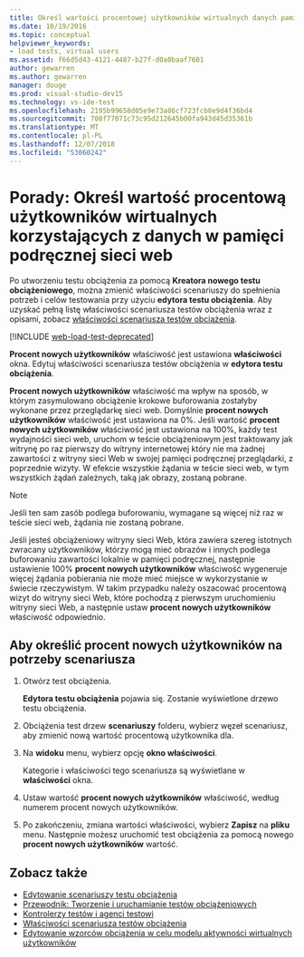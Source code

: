 ```yaml
---
title: Określ wartości procentowej użytkowników wirtualnych danych pamięci podręcznej sieci Web użycie dla testów obciążenia
ms.date: 10/19/2016
ms.topic: conceptual
helpviewer_keywords:
- load tests, virtual users
ms.assetid: f66d5d43-4121-4487-b27f-d0a0baaf7601
author: gewarren
ms.author: gewarren
manager: douge
ms.prod: visual-studio-dev15
ms.technology: vs-ide-test
ms.openlocfilehash: 2195b99658d05e9e73a86cf723fcb8e9d4f36bd4
ms.sourcegitcommit: 708f77071c73c95d212645b00fa943d45d35361b
ms.translationtype: MT
ms.contentlocale: pl-PL
ms.lasthandoff: 12/07/2018
ms.locfileid: "53060242"
---
```

# <a name="how-to-specify-the-percentage-of-virtual-users-that-use-web-cache-data"></a>Porady: Określ wartość procentową użytkowników wirtualnych korzystających z danych w pamięci podręcznej sieci web

Po utworzeniu testu obciążenia za pomocą **Kreatora nowego testu obciążeniowego**, można zmienić właściwości scenariuszy do spełnienia potrzeb i celów testowania przy użyciu **edytora testu obciążenia**. Aby uzyskać pełną listę właściwości scenariusza testów obciążenia wraz z opisami, zobacz [właściwości scenariusza testów obciążenia](../test/load-test-scenario-properties.md).

[!INCLUDE [web-load-test-deprecated](includes/web-load-test-deprecated.md)]

**Procent nowych użytkowników** właściwość jest ustawiona **właściwości** okna. Edytuj właściwości scenariusza testów obciążenia w **edytora testu obciążenia**.

**Procent nowych użytkowników** właściwość ma wpływ na sposób, w którym zasymulowano obciążenie krokowe buforowania zostałyby wykonane przez przeglądarkę sieci web. Domyślnie **procent nowych użytkowników** właściwość jest ustawiona na 0%. Jeśli wartość **procent nowych użytkowników** właściwość jest ustawiona na 100%, każdy test wydajności sieci web, uruchom w teście obciążeniowym jest traktowany jak witrynę po raz pierwszy do witryny internetowej który nie ma żadnej zawartości z witryny sieci Web w swojej pamięci podręcznej przeglądarki, z poprzednie wizyty. W efekcie wszystkie żądania w teście sieci web, w tym wszystkich żądań zależnych, taką jak obrazy, zostaną pobrane.

> [!NOTE]
> Jeśli ten sam zasób podlega buforowaniu, wymagane są więcej niż raz w teście sieci web, żądania nie zostaną pobrane.

Jeśli jesteś obciążeniowy witryny sieci Web, która zawiera szereg istotnych zwracany użytkowników, którzy mogą mieć obrazów i innych podlega buforowaniu zawartości lokalnie w pamięci podręcznej, następnie ustawienie 100% **procent nowych użytkowników** właściwość wygeneruje więcej żądania pobierania nie może mieć miejsce w wykorzystanie w świecie rzeczywistym. W takim przypadku należy oszacować procentową wizyt do witryny sieci Web, które pochodzą z pierwszym uruchomieniu witryny sieci Web, a następnie ustaw **procent nowych użytkowników** właściwość odpowiednio.

## <a name="to-specify-the-percentage-of-new-users-for-a-scenario"></a>Aby określić procent nowych użytkowników na potrzeby scenariusza

1. Otwórz test obciążenia.

     **Edytora testu obciążenia** pojawia się. Zostanie wyświetlone drzewo testu obciążenia.

2. Obciążenia test drzew **scenariuszy** folderu, wybierz węzeł scenariusz, aby zmienić nową wartość procentową użytkownika dla.

3. Na **widoku** menu, wybierz opcję **okno właściwości**.

     Kategorie i właściwości tego scenariusza są wyświetlane w **właściwości** okna.

4. Ustaw wartość **procent nowych użytkowników** właściwość, według numerem procent nowych użytkowników.

5. Po zakończeniu, zmiana wartości właściwości, wybierz **Zapisz** na **pliku** menu. Następnie możesz uruchomić test obciążenia za pomocą nowego **procent nowych użytkowników** wartość.

## <a name="see-also"></a>Zobacz także

- [Edytowanie scenariuszy testu obciążenia](../test/edit-load-test-scenarios.md)
- [Przewodnik: Tworzenie i uruchamianie testów obciążeniowych](../test/walkthrough-create-and-run-a-load-test.md)
- [Kontrolerzy testów i agenci testowi](configure-test-agents-and-controllers-for-load-tests.md)
- [Właściwości scenariusza testów obciążenia](../test/load-test-scenario-properties.md)
- [Edytowanie wzorców obciążenia w celu modelu aktywności wirtualnych użytkowników](../test/edit-load-patterns-to-model-virtual-user-activities.md)